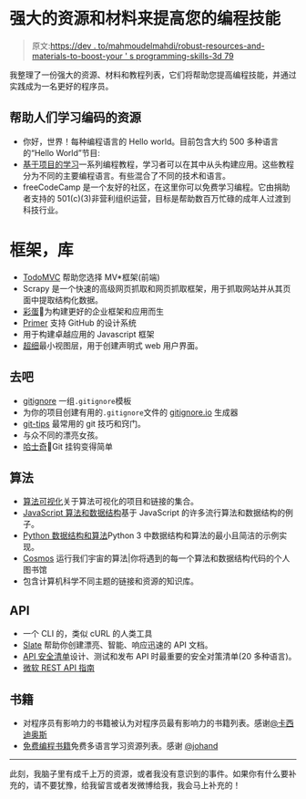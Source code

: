 # 强大的资源和材料来提高您的编程技能

> 原文:[https://dev . to/mahmoudelmahdi/robust-resources-and-materials-to-boost-your ' s programming-skills-3d 79](https://dev.to/mahmoudelmahdi/robust-resources-and-materials-to-boost-your-programming-skills-3d79)

我整理了一份强大的资源、材料和教程列表，它们将帮助您提高编程技能，并通过实践成为一名更好的程序员。

## [](#resources-to-help-people-learn-to-code)帮助人们学习编码的资源

*   你好，世界！每种编程语言的 Hello world。目前包含大约 500 多种语言的“Hello World”节目:
*   [基于项目的学习](https://github.com/tuvtran/project-based-learning)一系列编程教程，学习者可以在其中从头构建应用。这些教程分为不同的主要编程语言。有些混合了不同的技术和语言。
*   freeCodeCamp 是一个友好的社区，在这里你可以免费学习编程。它由捐助者支持的 501(c)(3)非营利组织运营，目标是帮助数百万忙碌的成年人过渡到科技行业。

# [](#framework-library)框架，库

*   [TodoMVC](http://todomvc.com/) 帮助您选择 MV*框架(前端)
*   Scrapy 是一个快速的高级网页抓取和网页抓取框架，用于抓取网站并从其页面中提取结构化数据。
*   [彩蛋](https://github.com/eggjs/egg)🥚为构建更好的企业框架和应用而生
*   [Primer](https://github.com/primer/primer) 支持 GitHub 的设计系统
*   用于构建卓越应用的 Javascript 框架
*   [超细](https://github.com/jorgebucaran/superfine)最小视图层，用于创建声明式 web 用户界面。

## [](#git)去吧

*   [gitignore](https://github.com/github/gitignore) 一组`.gitignore`模板
*   为你的项目创建有用的`.gitignore`文件的 [gitignore.io](https://www.gitignore.io/) 生成器
*   [git-tips](https://github.com/git-tips/tips) 最常用的 git 技巧和窍门。
*   与众不同的漂亮女孩。
*   [哈士奇](https://github.com/typicode/husky)🐶Git 挂钩变得简单

## [](#algorithms)算法

*   [算法可视化](https://github.com/enjalot/algovis)关于算法可视化的项目和链接的集合。
*   [JavaScript 算法和数据结构](https://github.com/trekhleb/javascript-algorithms)基于 JavaScript 的许多流行算法和数据结构的例子。
*   [Python 数据结构和算法](https://github.com/keon/algorithms)Python 3 中数据结构和算法的最小且简洁的示例实现。
*   [Cosmos](https://github.com/OpenGenus/cosmos) 运行我们宇宙的算法|你将遇到的每一个算法和数据结构代码的个人图书馆
*   包含计算机科学不同主题的链接和资源的知识库。

## [](#api)API

*   一个 CLI 的，类似 cURL 的人类工具
*   [Slate](https://github.com/lord/slate) 帮助你创建漂亮、智能、响应迅速的 API 文档。
*   [API 安全清单](https://github.com/shieldfy/API-Security-Checklist)设计、测试和发布 API 时最重要的安全对策清单(20 多种语言)。
*   [微软 REST API 指南](https://github.com/Microsoft/api-guidelines)

## [](#books)书籍

*   对程序员有影响力的书籍被认为对程序员最有影响力的书籍列表。感谢[@卡西迪奥斯](https://dev.to/cassiodias)
*   [免费编程书籍](https://ebookfoundation.github.io/free-programming-books/)免费多语言学习资源列表。感谢 [@johand](https://dev.to/johand)

* * *

此刻，我脑子里有成千上万的资源，或者我没有意识到的事件。如果你有什么要补充的，请不要犹豫，给我留言或者发微博给我，我会马上补充的！